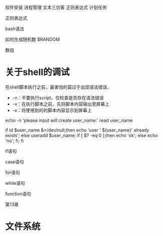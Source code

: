 


软件安装
进程管理
文本三剑客
正则表达式
计划任务






正则表达式





bash语法






如何生成随机数
$RANDOM


数组





# 关于shell的调试

在shell脚本执行之前，最害怕的莫过于出现语法错误，



- -n：不要执行script，仅检查是否存在语法错误
- -v：在执行脚本之前，先将脚本内容输出至屏幕上
- -x：将使用到的的脚本内容显示到屏幕上



echo -n 'please input will create user_name:'
read user_name


if id $user_name &>/dev/null;then
	echo 'user ' ${user_name}' already exists';
else
	useradd $user_name;
	if [ $? -eq 0 ];then
		echo 'ok';
	else
		echo 'no';
	fi;
fi







if语句

case语句


for语句


while语句


function语句





第13章





# 文件系统







